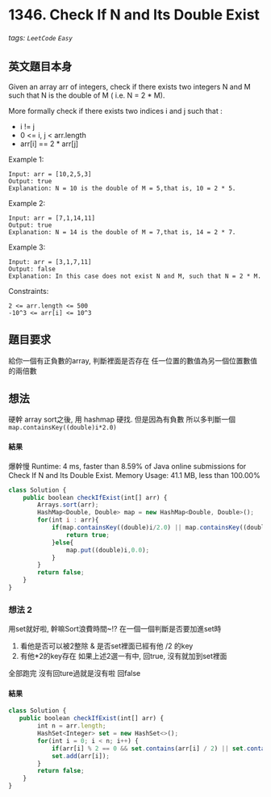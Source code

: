 # 1346. Check If N and Its Double Exist
###### tags: `LeetCode` `Easy`

## 英文題目本身
Given an array arr of integers, check if there exists two integers N and M such that N is the double of M ( i.e. N = 2 * M).

More formally check if there exists two indices i and j such that :

- i != j
- 0 <= i, j < arr.length
- arr[i] == 2 * arr[j]
 

Example 1:
```
Input: arr = [10,2,5,3]
Output: true
Explanation: N = 10 is the double of M = 5,that is, 10 = 2 * 5.
```
Example 2:
```
Input: arr = [7,1,14,11]
Output: true
Explanation: N = 14 is the double of M = 7,that is, 14 = 2 * 7.
```
Example 3:
```
Input: arr = [3,1,7,11]
Output: false
Explanation: In this case does not exist N and M, such that N = 2 * M.
```

Constraints:
```
2 <= arr.length <= 500
-10^3 <= arr[i] <= 10^3
```
## 題目要求
給你一個有正負數的array, 判斷裡面是否存在 任一位置的數值為另一個位置數值的兩倍數
## 想法
硬幹
array sort之後, 用 hashmap 硬找. 但是因為有負數 所以多判斷一個 `map.containsKey((double)i*2.0)`
#### 結果
爆幹慢
Runtime: 4 ms, faster than 8.59% of Java online submissions for Check If N and Its Double Exist.
Memory Usage: 41.1 MB, less than 100.00% 
```javascript
class Solution {
    public boolean checkIfExist(int[] arr) {
        Arrays.sort(arr);
        HashMap<Double, Double> map = new HashMap<Double, Double>();
        for(int i : arr){
            if(map.containsKey((double)i/2.0) || map.containsKey((double)i*2.0) ){
                return true;
            }else{
                map.put((double)i,0.0);
            }
        }
        return false;
    }
}
```

### 想法 2
用set就好啦, 幹嘛Sort浪費時間~!?
在一個一個判斷是否要加進set時
1. 看他是否可以被2整除 & 是否set裡面已經有他 /2 的key
2. 有他*2的key存在
如果上述2選一有中, 回true, 沒有就加到set裡面

全部跑完 沒有回ture過就是沒有啦  回false
#### 結果
```javascript
class Solution {
   public boolean checkIfExist(int[] arr) {
        int n = arr.length;
        HashSet<Integer> set = new HashSet<>();
        for(int i = 0; i < n; i++) {
            if(arr[i] % 2 == 0 && set.contains(arr[i] / 2) || set.contains(arr[i] * 2)) return true;
            set.add(arr[i]);
        }
        return false;
    }
}
```